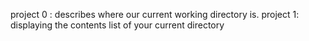 project 0 : describes where our current working directory is.
project 1: displaying the contents list of your current directory
